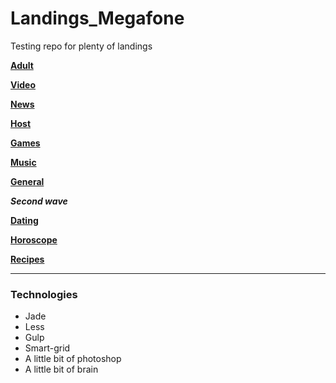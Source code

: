 # Landings_Megafone
Testing repo for plenty of landings

[**Adult**](https://grant-inna.github.io/Landings_Megafone/Adult)

[**Video**](https://grant-inna.github.io/Landings_Megafone/Video)

[**News**](https://grant-inna.github.io/Landings_Megafone/News) 

[**Host**](https://grant-inna.github.io/Landings_Megafone/Host) 

[**Games**](https://grant-inna.github.io/Landings_Megafone/Games) 

[**Music**](https://grant-inna.github.io/Landings_Megafone/Music) 

[**General**](https://grant-inna.github.io/Landings_Megafone/General) 


__*Second wave*__

[**Dating**](https://grant-inna.github.io/Landings_Megafone/New/Dating) 

[**Horoscope**](https://grant-inna.github.io/Landings_Megafone/New/Horoscope) 

[**Recipes**](https://grant-inna.github.io/Landings_Megafone/New/Recipes) 




___
### Technologies

* Jade
* Less
* Gulp
* Smart-grid
* A little bit of photoshop
* A little bit of brain

